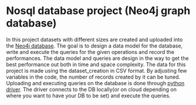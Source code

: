 # Nosql database project (Neo4j graph database)
In this project datasets with different sizes are created and uploaded into the [Neo4j database](https://neo4j.com/). The goal is to design a data model for the database, write and execute the queries for the given operations and record the performances. The data model and queries are design in the way to get the best performance out both in time and space complexity.
The data for this project is made using the dataset_creation in CSV format. By adjusting few variables in the code, the number of records created by it can be tuned.
Uploading and executing queries on the database is done through [python driver](https://neo4j.com/docs/python-manual/current/). The driver connects to the DB locally(or on cloud depending on where you want to have your DB to be set) and execute the queries.

